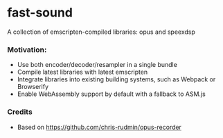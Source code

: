 # fast-sound

A collection of emscripten-compiled libraries: opus and speexdsp


### Motivation:

* Use both encoder/decoder/resampler in a single bundle
* Compile latest libraries with latest emscripten
* Integrate libraries into existing building systems, such as Webpack or Browserify
* Enable WebAssembly support by default with a fallback to ASM.js

### Credits

* Based on https://github.com/chris-rudmin/opus-recorder
